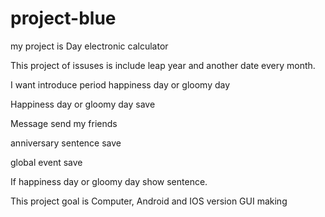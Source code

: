 # project-blue

my project is Day electronic calculator

This project of issuses is include leap year and another date every month.

I want introduce period happiness day or gloomy day

Happiness day or gloomy day save

Message send my friends

anniversary sentence save

global event save

If happiness day or gloomy day show sentence.

This project goal is Computer, Android and IOS version GUI making  
